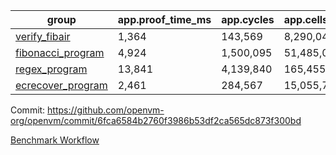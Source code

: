 | group | app.proof_time_ms | app.cycles | app.cells_used | leaf.proof_time_ms | leaf.cycles | leaf.cells_used |
| -- | -- | -- | -- | -- | -- | -- |
| [verify_fibair](https://github.com/openvm-org/openvm/blob/benchmark-results/benchmarks/verify_fibair-6fca6584b2760f3986b53df2ca565dc873f300bd.md) | 1,364 |  143,569 |  8,290,048 |- | - | - |
| [fibonacci_program](https://github.com/openvm-org/openvm/blob/benchmark-results/benchmarks/fibonacci-6fca6584b2760f3986b53df2ca565dc873f300bd.md) | 4,924 |  1,500,095 |  51,485,080 | 3,853 |  615,297 |  33,540,529 |
| [regex_program](https://github.com/openvm-org/openvm/blob/benchmark-results/benchmarks/regex-6fca6584b2760f3986b53df2ca565dc873f300bd.md) | 13,841 |  4,139,840 |  165,455,373 | 16,038 |  2,056,350 |  154,573,726 |
| [ecrecover_program](https://github.com/openvm-org/openvm/blob/benchmark-results/benchmarks/ecrecover-6fca6584b2760f3986b53df2ca565dc873f300bd.md) | 2,461 |  284,567 |  15,055,723 | 11,158 |  1,603,998 |  117,320,802 |


Commit: https://github.com/openvm-org/openvm/commit/6fca6584b2760f3986b53df2ca565dc873f300bd

[Benchmark Workflow](https://github.com/openvm-org/openvm/actions/runs/13558515378)
